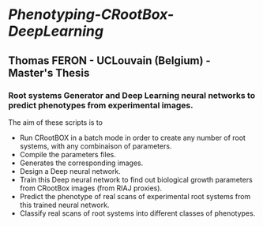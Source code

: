 # ***Phenotyping-CRootBox-DeepLearning***

## Thomas FERON - UCLouvain (Belgium) - Master's Thesis

### Root systems Generator and Deep Learning neural networks to predict phenotypes from experimental images.

The aim of these scripts is to

- Run CRootBOX in a batch mode in order to create any number of root systems, with any combinaison of parameters.
- Compile the parameters files.
- Generates the corresponding images.
- Design a Deep neural network.
- Train this Deep neural network to find out biological growth parameters from CRootBox images (from RIAJ proxies).
- Predict the phenotype of real scans of experimental root systems from this trained neural network.
- Classify real scans of root systems into different classes of phenotypes.
